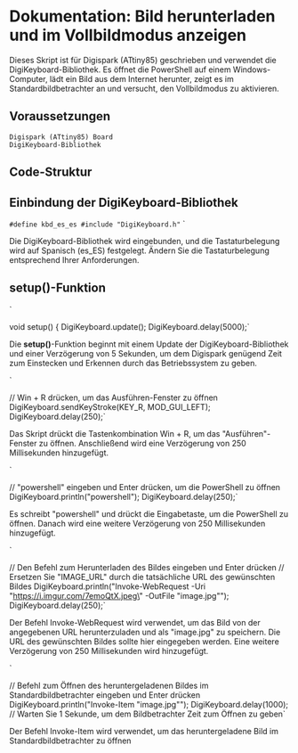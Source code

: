 # Dokumentation: Bild herunterladen und im Vollbildmodus anzeigen

Dieses Skript ist für Digispark (ATtiny85) geschrieben und verwendet die DigiKeyboard-Bibliothek. Es öffnet die PowerShell auf einem Windows-Computer, lädt ein Bild aus dem Internet herunter, zeigt es im Standardbildbetrachter an und versucht, den Vollbildmodus zu aktivieren.

## Voraussetzungen

    Digispark (ATtiny85) Board
    DigiKeyboard-Bibliothek

## Code-Struktur
## Einbindung der DigiKeyboard-Bibliothek



`#define kbd_es_es
#include "DigiKeyboard.h"`
`

Die DigiKeyboard-Bibliothek wird eingebunden, und die Tastaturbelegung wird auf Spanisch (es_ES) festgelegt. Ändern Sie die Tastaturbelegung entsprechend Ihrer Anforderungen.
## setup()-Funktion

`

void setup() {
  DigiKeyboard.update();
  DigiKeyboard.delay(5000);`

Die **setup()**-Funktion beginnt mit einem Update der DigiKeyboard-Bibliothek und einer Verzögerung von 5 Sekunden, um dem Digispark genügend Zeit zum Einstecken und Erkennen durch das Betriebssystem zu geben.

`

  // Win + R drücken, um das Ausführen-Fenster zu öffnen
  DigiKeyboard.sendKeyStroke(KEY_R, MOD_GUI_LEFT);
  DigiKeyboard.delay(250);`

Das Skript drückt die Tastenkombination Win + R, um das "Ausführen"-Fenster zu öffnen. Anschließend wird eine Verzögerung von 250 Millisekunden hinzugefügt.

`

  // "powershell" eingeben und Enter drücken, um die PowerShell zu öffnen
  DigiKeyboard.println("powershell");
  DigiKeyboard.delay(250);`

Es schreibt "powershell" und drückt die Eingabetaste, um die PowerShell zu öffnen. Danach wird eine weitere Verzögerung von 250 Millisekunden hinzugefügt.

`

  // Den Befehl zum Herunterladen des Bildes eingeben und Enter drücken
  // Ersetzen Sie "IMAGE_URL" durch die tatsächliche URL des gewünschten Bildes
  DigiKeyboard.println("Invoke-WebRequest -Uri \"https://i.imgur.com/7emoQtX.jpeg\" -OutFile \"image.jpg\"");
  DigiKeyboard.delay(250);`

Der Befehl Invoke-WebRequest wird verwendet, um das Bild von der angegebenen URL herunterzuladen und als "image.jpg" zu speichern. Die URL des gewünschten Bildes sollte hier eingegeben werden. Eine weitere Verzögerung von 250 Millisekunden wird hinzugefügt.

`

  // Befehl zum Öffnen des heruntergeladenen Bildes im Standardbildbetrachter eingeben und Enter drücken
  DigiKeyboard.println("Invoke-Item \"image.jpg\"");
  DigiKeyboard.delay(1000); // Warten Sie 1 Sekunde, um dem Bildbetrachter Zeit zum Öffnen zu geben`

Der Befehl Invoke-Item wird verwendet, um das heruntergeladene Bild im Standardbildbetrachter zu öffnen
